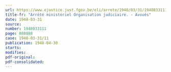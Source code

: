 ```yaml
---
url: https://www.ejustice.just.fgov.be/eli/arrete/1948/03/31/1948033111/justel
title-fr: "Arrêté ministériel Organisation judiciaire. - Avoués"
date: 1948-03-31
source:
number: 1948033111
page: 888888
case: 1948-03-31/11
publication: 1948-04-30
starts:
modifies:
pdf-original:
pdf-consolidated:
---
```


